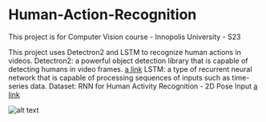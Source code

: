 # Human-Action-Recognition
This project is for Computer Vision course - Innopolis University - S23

This project uses Detectron2 and LSTM to recognize human actions in videos. 
Detectron2: a powerful object detection library that is capable of detecting humans in video frames. [a link](https://github.com/facebookresearch/detectron2)
LSTM: a type of recurrent neural network that is capable of processing sequences of inputs such as time-series data.
Dataset: RNN for Human Activity Recognition - 2D Pose Input [a link](https://github.com/stuarteiffert/RNN-for-Human-Activity-Recognition-using-2D-Pose-Input#dataset-overview)


![alt text](https://drive.google.com/file/d/1Cwl-OY-XeJsE1H_uJ4Ajw9CsUTJCJIGr/view?usp=sharing)















